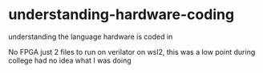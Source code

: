 # understanding-hardware-coding
understanding the language hardware is coded in

No FPGA
just 2 files to run on verilator on wsl2, this was a low point during college had no idea what I was doing

